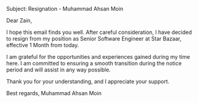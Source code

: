 Subject: Resignation - Muhammad Ahsan Moin

Dear Zain,

I hope this email finds you well. After careful consideration, I have decided to resign from my position as Senior Software Engineer at Star Bazaar, effective 1 Month from today.

I am grateful for the opportunities and experiences gained during my time here. I am committed to ensuring a smooth transition during the notice period and will assist in any way possible.

Thank you for your understanding, and I appreciate your support.

Best regards,
Muhammad Ahsan Moin
